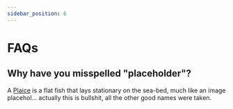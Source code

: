 ```yaml
---
sidebar_position: 6
---
```


# FAQs

## Why have you misspelled "placeholder"?

A [Plaice](https://en.wikipedia.org/wiki/European_plaice) is a flat fish that lays stationary on the sea-bed, much like an image placehol… actually this is bullshit, all the other good names were taken.
